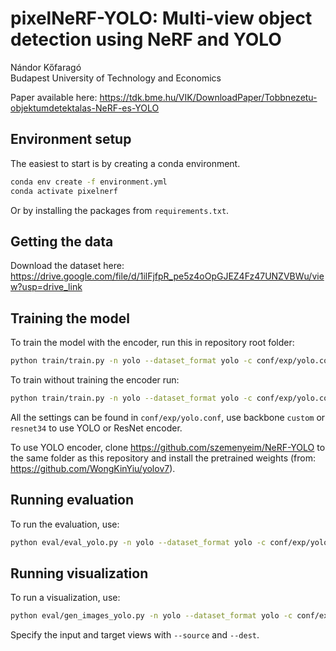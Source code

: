 # pixelNeRF-YOLO: Multi-view object detection using NeRF and YOLO

Nándor Kőfaragó<br>
Budapest University of Technology and Economics

Paper available here: https://tdk.bme.hu/VIK/DownloadPaper/Tobbnezetu-objektumdetektalas-NeRF-es-YOLO

## Environment setup

The easiest to start is by creating a conda environment.

```sh
conda env create -f environment.yml
conda activate pixelnerf
```

Or by installing the packages from `requirements.txt`.

## Getting the data

Download the dataset here: https://drive.google.com/file/d/1ilFjfpR_pe5z4oOpGJEZ4Fz47UNZVBWu/view?usp=drive_link

## Training the model

To train the model with the encoder, run this in repository root folder:

```sh
python train/train.py -n yolo --dataset_format yolo -c conf/exp/yolo.conf -D ./data/yolo -V 3 --gpu_id=0 --resume -B 1 --gamma 0.9 --epochs 50
```

To train without training the encoder run:

```sh
python train/train.py -n yolo --dataset_format yolo -c conf/exp/yolo.conf -D ./data/yolo -V 3 --gpu_id=0 --resume -B 1 --gamma 0.9 --epochs 50 --freeze_enc
```

All the settings can be found in `conf/exp/yolo.conf`, use backbone `custom` or `resnet34` to use YOLO or ResNet encoder.

To use YOLO encoder, clone https://github.com/szemenyeim/NeRF-YOLO to the same folder as this repository and install the pretrained weights (from: https://github.com/WongKinYiu/yolov7).

## Running evaluation

To run the evaluation, use:

```sh
python eval/eval_yolo.py -n yolo --dataset_format yolo -c conf/exp/yolo.conf -D ./data/yolo -V 3 --gpu_id=0 --resume -B 1
```

## Running visualization

To run a visualization, use:

```sh
python eval/gen_images_yolo.py -n yolo --dataset_format yolo -c conf/exp/yolo.conf -D ./data/yolo -V 3 --gpu_id=0 -B 1 --source "0 2 5" --dest 0 --resume
```

Specify the input and target views with `--source` and `--dest`.